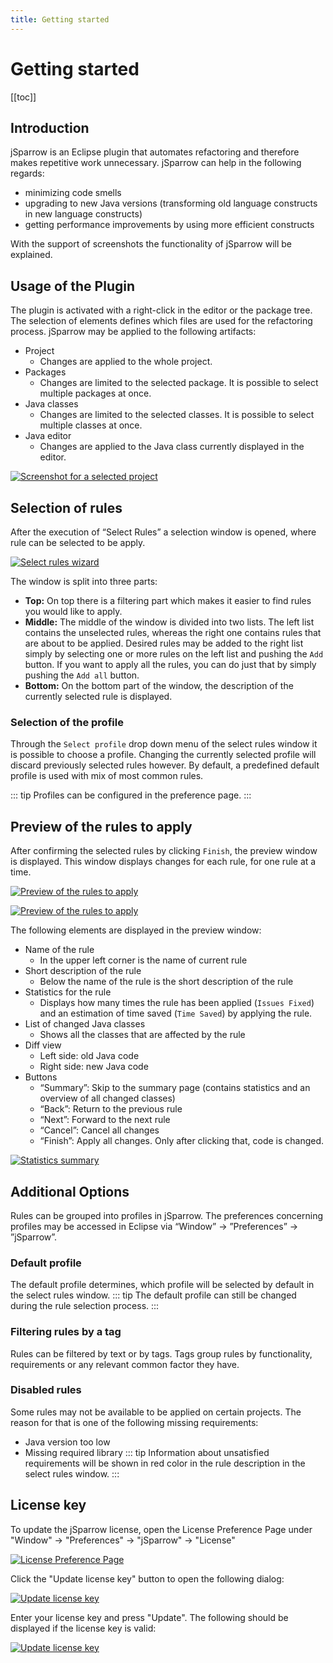 ```yaml
---
title: Getting started
---
```

# Getting started

[[toc]]

## Introduction

jSparrow is an Eclipse plugin that automates refactoring and therefore makes repetitive work unnecessary.
jSparrow can help in the following regards:

* minimizing code smells
* upgrading to new Java versions (transforming old language constructs in new language constructs)
* getting performance improvements by using more efficient constructs

With the support of screenshots the functionality of jSparrow will be explained.

## Usage of the Plugin

The plugin is activated with a right-click in the editor or the package tree. The selection of elements defines which files are used for the refactoring process. jSparrow may be applied to the following artifacts:

* Project
    * Changes are applied to the whole project.
* Packages
    * Changes are limited to the selected package. It is possible to select multiple packages at once.
* Java classes
    * Changes are limited to the selected classes. It is possible to select multiple classes at once.
* Java editor
    * Changes are applied to the Java class currently displayed in the editor.

[ ![Screenshot for a selected project](/img/eclipse/selected_project_large.jpg) ](/img/eclipse/selected_project_large.jpg)


## Selection of rules

After the execution of “Select Rules” a selection window is opened, where rule can be selected to be apply.

[ ![Select rules wizard](/img/eclipse/select_rules_wizard.png) ](/img/eclipse/select_rules_wizard.png)

The window is split into three parts:

* __Top:__ On top there is a filtering part which makes it easier to find rules you would like to apply.
* __Middle:__ The middle of the window is divided into two lists. The left list contains the unselected rules, whereas the right one contains rules that are about to be applied.
Desired rules may be added to the right list simply by selecting one or more rules on the left list and pushing the `Add` button. If you want to apply all the rules, you can do just that by simply pushing the `Add all` button.
* __Bottom:__ On the bottom part of the window, the description of the currently selected rule is displayed.


### Selection of the profile

Through the `Select profile` drop down menu of the select rules window it is possible to choose a profile. Changing the currently selected profile will discard previously selected rules however. By default, a predefined default profile is used with mix of most common rules.

::: tip
Profiles can be configured in the preference page.
:::


## Preview of the rules to apply

After confirming the selected rules by clicking `Finish`, the preview window is displayed. This window displays changes for each rule, for one rule at a time.

[ ![Preview of the rules to apply](/img/eclipse/preview_wizard.png) ](/img/eclipse/preview_wizard.png)

[ ![Preview of the rules to apply](/img/eclipse/preview_wizard.png) ](/img/eclipse/preview_wizard.png)

The following elements are displayed in the preview window:

* Name of the rule
    * In the upper left corner is the name of current rule
* Short description of the rule
    * Below the name of the rule is the short description of the rule
* Statistics for the rule
    * Displays how many times the rule has been applied (`Issues Fixed`) and an estimation of time saved (`Time Saved`) by applying the rule.
* List of changed Java classes
    * Shows all the classes that are affected by the rule
* Diff view
    * Left side: old Java code
    * Right side: new Java code
* Buttons
    * “Summary”: Skip to the summary page (contains statistics and an overview of all changed classes)
    * “Back”: Return to the previous rule
    * “Next”: Forward to the next rule
    * “Cancel”: Cancel all changes
    * “Finish”: Apply all changes. Only after clicking that, code is changed.

[ ![Statistics summary](/img/eclipse/preview_summary.png) ](/img/eclipse/preview_summary.png)

## Additional Options

Rules can be grouped into profiles in jSparrow. The preferences concerning profiles may be accessed in Eclipse via “Window” -> ”Preferences” -> ”jSparrow”.

### Default profile

The default profile determines, which profile will be selected by default in the select rules window.
::: tip
The default profile can still be changed during the rule selection process.
:::

### Filtering rules by a tag

Rules can be filtered by text or by tags. Tags group rules by functionality, requirements or any relevant common factor they have.

### Disabled rules

Some rules may not be available to be applied on certain projects. The reason for that is one of the following missing requirements:
* Java version too low
* Missing required library
::: tip
Information about unsatisfied requirements will be shown in red color in the rule description in the select rules window.
:::


## License key
To update the jSparrow license, open the License Preference Page under "Window" -> "Preferences" -> "jSparrow" -> "License"

[ ![License Preference Page](/img/eclipse/license_preference_page.png) ](/img/eclipse/license_preference_page.png)

Click the "Update license key" button to open the following dialog:

[ ![Update license key](/img/eclipse/update_license_empty_dialog.png) ](/img/eclipse/update_license_empty_dialog.png)

Enter your license key and press "Update". The following should be displayed if the license key is valid:

[ ![Update license key](/img/eclipse/update_license_success_dialog.png) ](/img/eclipse/update_license_success_dialog.png)